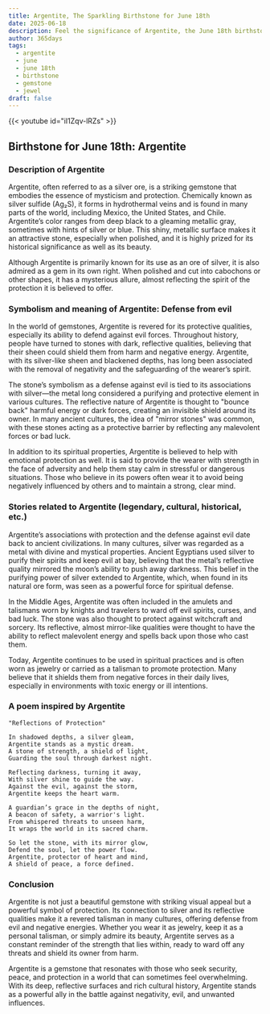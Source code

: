```yaml
---
title: Argentite, The Sparkling Birthstone for June 18th
date: 2025-06-18
description: Feel the significance of Argentite, the June 18th birthstone symbolizing Defense from evil. Let its beauty and meaning brighten your day.
author: 365days
tags:
  - argentite
  - june
  - june 18th
  - birthstone
  - gemstone
  - jewel
draft: false
---
```


{{< youtube id="iI1Zqv-lRZs" >}}

## Birthstone for June 18th: Argentite

### Description of Argentite

Argentite, often referred to as a silver ore, is a striking gemstone that embodies the essence of mysticism and protection. Chemically known as silver sulfide (Ag₂S), it forms in hydrothermal veins and is found in many parts of the world, including Mexico, the United States, and Chile. Argentite’s color ranges from deep black to a gleaming metallic gray, sometimes with hints of silver or blue. This shiny, metallic surface makes it an attractive stone, especially when polished, and it is highly prized for its historical significance as well as its beauty.

Although Argentite is primarily known for its use as an ore of silver, it is also admired as a gem in its own right. When polished and cut into cabochons or other shapes, it has a mysterious allure, almost reflecting the spirit of the protection it is believed to offer.

### Symbolism and meaning of Argentite: Defense from evil

In the world of gemstones, Argentite is revered for its protective qualities, especially its ability to defend against evil forces. Throughout history, people have turned to stones with dark, reflective qualities, believing that their sheen could shield them from harm and negative energy. Argentite, with its silver-like sheen and blackened depths, has long been associated with the removal of negativity and the safeguarding of the wearer’s spirit.

The stone’s symbolism as a defense against evil is tied to its associations with silver—the metal long considered a purifying and protective element in various cultures. The reflective nature of Argentite is thought to "bounce back" harmful energy or dark forces, creating an invisible shield around its owner. In many ancient cultures, the idea of "mirror stones" was common, with these stones acting as a protective barrier by reflecting any malevolent forces or bad luck.

In addition to its spiritual properties, Argentite is believed to help with emotional protection as well. It is said to provide the wearer with strength in the face of adversity and help them stay calm in stressful or dangerous situations. Those who believe in its powers often wear it to avoid being negatively influenced by others and to maintain a strong, clear mind.

### Stories related to Argentite (legendary, cultural, historical, etc.)

Argentite’s associations with protection and the defense against evil date back to ancient civilizations. In many cultures, silver was regarded as a metal with divine and mystical properties. Ancient Egyptians used silver to purify their spirits and keep evil at bay, believing that the metal’s reflective quality mirrored the moon’s ability to push away darkness. This belief in the purifying power of silver extended to Argentite, which, when found in its natural ore form, was seen as a powerful force for spiritual defense.

In the Middle Ages, Argentite was often included in the amulets and talismans worn by knights and travelers to ward off evil spirits, curses, and bad luck. The stone was also thought to protect against witchcraft and sorcery. Its reflective, almost mirror-like qualities were thought to have the ability to reflect malevolent energy and spells back upon those who cast them.

Today, Argentite continues to be used in spiritual practices and is often worn as jewelry or carried as a talisman to promote protection. Many believe that it shields them from negative forces in their daily lives, especially in environments with toxic energy or ill intentions.

### A poem inspired by Argentite

```
"Reflections of Protection"

In shadowed depths, a silver gleam,  
Argentite stands as a mystic dream.  
A stone of strength, a shield of light,  
Guarding the soul through darkest night.

Reflecting darkness, turning it away,  
With silver shine to guide the way.  
Against the evil, against the storm,  
Argentite keeps the heart warm.

A guardian’s grace in the depths of night,  
A beacon of safety, a warrior's light.  
From whispered threats to unseen harm,  
It wraps the world in its sacred charm.

So let the stone, with its mirror glow,  
Defend the soul, let the power flow.  
Argentite, protector of heart and mind,  
A shield of peace, a force defined.
```

### Conclusion

Argentite is not just a beautiful gemstone with striking visual appeal but a powerful symbol of protection. Its connection to silver and its reflective qualities make it a revered talisman in many cultures, offering defense from evil and negative energies. Whether you wear it as jewelry, keep it as a personal talisman, or simply admire its beauty, Argentite serves as a constant reminder of the strength that lies within, ready to ward off any threats and shield its owner from harm.

Argentite is a gemstone that resonates with those who seek security, peace, and protection in a world that can sometimes feel overwhelming. With its deep, reflective surfaces and rich cultural history, Argentite stands as a powerful ally in the battle against negativity, evil, and unwanted influences.